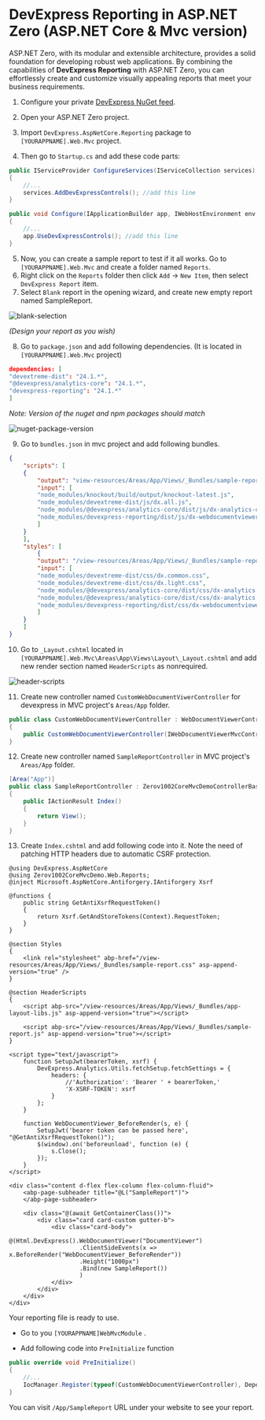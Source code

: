 # DevExpress Reporting in ASP.NET Zero (ASP.NET Core & Mvc version)

ASP.NET Zero, with its modular and extensible architecture, provides a solid foundation for developing robust web applications. By combining the capabilities of **DevExpress Reporting** with ASP.NET Zero, you can effortlessly create and customize visually appealing reports that meet your business requirements.

1. Configure your private [DevExpress NuGet feed](https://docs.devexpress.com/GeneralInformation/116042/nuget/obtain-your-nuget-feed-credentials).

2. Open your ASP.NET Zero project.

3. Import `DevExpress.AspNetCore.Reporting` package to `[YOURAPPNAME].Web.Mvc` project.

4. Then go to `Startup.cs` and add these code parts:

```csharp
public IServiceProvider ConfigureServices(IServiceCollection services)
{
    //...
    services.AddDevExpressControls(); //add this line
}

public void Configure(IApplicationBuilder app, IWebHostEnvironment env, ILoggerFactory loggerFactory)
{
    //...
    app.UseDevExpressControls(); //add this line
}
```

5. Now, you can create a sample report to test if it all works. Go to  `[YOURAPPNAME].Web.Mvc`  and create a folder named `Reports`.
6. Right click on the `Reports` folder then click `Add` -> `New Item`, then select `DevExpress Report` item. 
7. Select `Blank` report in the opening wizard, and create new empty report named SampleReport.

![blank-selection](/Images/Blog/devexpress-reporting-blank-selection.png)

*(Design your report as you wish)*

8. Go to `package.json` and add following dependencies. (It is located in `[YOURAPPNAME].Web.Mvc` project)

```json
dependencies: [
"devextreme-dist": "24.1.*",
"@devexpress/analytics-core": "24.1.*",
"devexpress-reporting": "24.1.*"
]
```

*Note: Version of the nuget and npm packages should match*

![nuget-package-version](/Images/Blog/devexpress-reporting-nuget-package-version.png)

9. Go to `bundles.json` in mvc project and add following bundles.

```json
{
    "scripts": [
    {
        "output": "view-resources/Areas/App/Views/_Bundles/sample-report-min.js",
        "input": [
        "node_modules/knockout/build/output/knockout-latest.js",
        "node_modules/devextreme-dist/js/dx.all.js",
        "node_modules/@devexpress/analytics-core/dist/js/dx-analytics-core.js",
        "node_modules/devexpress-reporting/dist/js/dx-webdocumentviewer.js"
        ]
    }
    ],
    "styles": [
        {
        "output": "/view-resources/Areas/App/Views/_Bundles/sample-report.min.css",
        "input": [
        "node_modules/devextreme-dist/css/dx.common.css",
        "node_modules/devextreme-dist/css/dx.light.css",
        "node_modules/@devexpress/analytics-core/dist/css/dx-analytics.common.css",
        "node_modules/@devexpress/analytics-core/dist/css/dx-analytics.light.css",
        "node_modules/devexpress-reporting/dist/css/dx-webdocumentviewer.css"
        ]
    }
    ]
}
```

10. Go to `_Layout.cshtml` located in  `[YOURAPPNAME].Web.Mvc\Areas\App\Views\Layout\_Layout.cshtml` and add new render section named `HeaderScripts` as nonrequired.

![header-scripts](/Images/Blog/devexpress-reporting-header-scripts.png)

11. Create new controller named `CustomWebDocumentViwerController` for devexpress in MVC project's `Areas/App` folder.

```csharp
public class CustomWebDocumentViewerController : WebDocumentViewerController
{
    public CustomWebDocumentViewerController(IWebDocumentViewerMvcControllerService controllerService) : base(controllerService) { }
}
```

12. Create new controller named `SampleReportController` in MVC project's `Areas/App` folder.

```csharp
[Area("App")]
public class SampleReportController : Zerov1002CoreMvcDemoControllerBase
{
    public IActionResult Index()
    {
        return View();
    }
}
```

13. Create `Index.cshtml` and add following code into it. Note the need of patching HTTP headers due to automatic CSRF protection.

```cshtml
@using DevExpress.AspNetCore
@using Zerov1002CoreMvcDemo.Web.Reports;
@inject Microsoft.AspNetCore.Antiforgery.IAntiforgery Xsrf

@functions {
    public string GetAntiXsrfRequestToken()
    {
        return Xsrf.GetAndStoreTokens(Context).RequestToken;
    }
}

@section Styles
{
    <link rel="stylesheet" abp-href="/view-resources/Areas/App/Views/_Bundles/sample-report.css" asp-append-version="true" />
}

@section HeaderScripts
{
    <script abp-src="/view-resources/Areas/App/Views/_Bundles/app-layout-libs.js" asp-append-version="true"></script>

    <script abp-src="/view-resources/Areas/App/Views/_Bundles/sample-report.js" asp-append-version="true"></script>
}

<script type="text/javascript">
    function SetupJwt(bearerToken, xsrf) {
        DevExpress.Analytics.Utils.fetchSetup.fetchSettings = {
            headers: {
                //'Authorization': 'Bearer ' + bearerToken,'
                'X-XSRF-TOKEN': xsrf
            }
        };
    }

    function WebDocumentViewer_BeforeRender(s, e) {
        SetupJwt('bearer token can be passed here', "@GetAntiXsrfRequestToken()");
        $(window).on('beforeunload', function (e) {
            s.Close();
        });
    }
</script>

<div class="content d-flex flex-column flex-column-fluid">
    <abp-page-subheader title="@L("SampleReport")">
    </abp-page-subheader>

    <div class="@(await GetContainerClass())">
        <div class="card card-custom gutter-b">
            <div class="card-body">
                @(Html.DevExpress().WebDocumentViewer("DocumentViewer")
                    .ClientSideEvents(x => x.BeforeRender("WebDocumentViewer_BeforeRender"))
                    .Height("1000px")
                    .Bind(new SampleReport())
                    )
            </div>
        </div>
    </div>
</div>
```

Your reporting file is ready to use.

* Go to you `[YOURAPPNAME]WebMvcModule` .

* Add following code into `PreInitialize` function

```csharp
public override void PreInitialize()
{
    //...
    IocManager.Register(typeof(CustomWebDocumentViewerController), DependencyLifeStyle.Transient);
}
```

You can visit `/App/SampleReport` URL under your website to see your report.